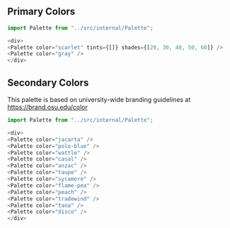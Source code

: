 
## Primary Colors

```js
import Palette from "../src/internal/Palette";

<div>
<Palette color="scarlet" tints={[]} shades={[20, 30, 40, 50, 60]} />
<Palette color="gray" />
</div>
```

## Secondary Colors

This palette is based on university-wide branding guidelines at https://brand.osu.edu/color

```js
import Palette from "../src/internal/Palette";

<div>
<Palette color="jacarta" />
<Palette color="polo-blue" />
<Palette color="wattle" />
<Palette color="casal" />
<Palette color="anzac" />
<Palette color="taupe" />
<Palette color="sycamore" />
<Palette color="flame-pea" />
<Palette color="peach" />
<Palette color="tradewind" />
<Palette color="tana" />
<Palette color="disco" />
</div>
```
